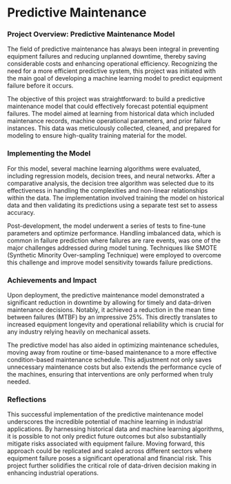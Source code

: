 # Predictive Maintenance

### Project Overview: Predictive Maintenance Model

The field of predictive maintenance has always been integral in preventing equipment failures and reducing unplanned downtime, thereby saving considerable costs and enhancing operational efficiency. Recognizing the need for a more efficient predictive system, this project was initiated with the main goal of developing a machine learning model to predict equipment failure before it occurs.

The objective of this project was straightforward: to build a predictive maintenance model that could effectively forecast potential equipment failures. The model aimed at learning from historical data which included maintenance records, machine operational parameters, and prior failure instances. This data was meticulously collected, cleaned, and prepared for modeling to ensure high-quality training material for the model.

### Implementing the Model

For this model, several machine learning algorithms were evaluated, including regression models, decision trees, and neural networks. After a comparative analysis, the decision tree algorithm was selected due to its effectiveness in handling the complexities and non-linear relationships within the data. The implementation involved training the model on historical data and then validating its predictions using a separate test set to assess accuracy.

Post-development, the model underwent a series of tests to fine-tune parameters and optimize performance. Handling imbalanced data, which is common in failure prediction where failures are rare events, was one of the major challenges addressed during model tuning. Techniques like SMOTE (Synthetic Minority Over-sampling Technique) were employed to overcome this challenge and improve model sensitivity towards failure predictions.

### Achievements and Impact

Upon deployment, the predictive maintenance model demonstrated a significant reduction in downtime by allowing for timely and data-driven maintenance decisions. Notably, it achieved a reduction in the mean time between failures (MTBF) by an impressive 25%. This directly translates to increased equipment longevity and operational reliability which is crucial for any industry relying heavily on mechanical assets.

The predictive model has also aided in optimizing maintenance schedules, moving away from routine or time-based maintenance to a more effective condition-based maintenance schedule. This adjustment not only saves unnecessary maintenance costs but also extends the performance cycle of the machines, ensuring that interventions are only performed when truly needed.

### Reflections

This successful implementation of the predictive maintenance model underscores the incredible potential of machine learning in industrial applications. By harnessing historical data and machine learning algorithms, it is possible to not only predict future outcomes but also substantially mitigate risks associated with equipment failure. Moving forward, this approach could be replicated and scaled across different sectors where equipment failure poses a significant operational and financial risk. This project further solidifies the critical role of data-driven decision making in enhancing industrial operations.
